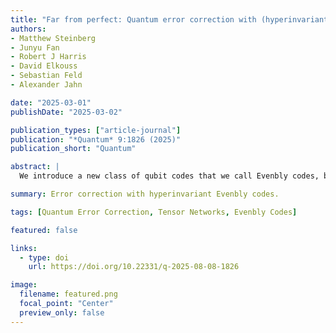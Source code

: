 ```yaml
---
title: "Far from perfect: Quantum error correction with (hyperinvariant) Evenbly codes"
authors:
- Matthew Steinberg
- Junyu Fan
- Robert J Harris
- David Elkouss
- Sebastian Feld
- Alexander Jahn

date: "2025-03-01"
publishDate: "2025-03-02"

publication_types: ["article-journal"]
publication: "*Quantum* 9:1826 (2025)"
publication_short: "Quantum"

abstract: |
  We introduce a new class of qubit codes that we call Evenbly codes, building on a previous proposal of hyperinvariant tensor networks. Its tensor network description consists of local, non-perfect tensors describing CSS codes interspersed with Hadamard gates, placed on a hyperbolic {p,q} geometry with even q≥4, yielding an infinitely large class of subsystem codes. We construct an example for a {5,4} manifold and describe strategies of logical gauge fixing that lead to different rates k/n and distances d, which we calculate analytically, finding distances which range from d=2 to d∼n2/3. Investigating threshold performance under erasure, depolarizing, and pure Pauli noise channels, we find that the code exhibits a depolarizing noise threshold of about 19.1% in the code-capacity model and 50% for pure Pauli and erasure channels under suitable gauges. We also test a constant-rate version with k/n=0.125, finding excellent error resilience (about 40%) under the erasure channel. Recovery rates for these and other settings are studied both under an optimal decoder as well as a more efficient but non-optimal greedy decoder. We also consider generalizations beyond the CSS tensor construction, compute error rates and thresholds for other hyperbolic geometries, and discuss the relationship to holographic bulk/boundary dualities. Our work indicates that Evenbly codes may show promise for practical quantum computing applications.

summary: Error correction with hyperinvariant Evenbly codes.

tags: [Quantum Error Correction, Tensor Networks, Evenbly Codes]

featured: false

links:
  - type: doi
    url: https://doi.org/10.22331/q-2025-08-08-1826

image:
  filename: featured.png
  focal_point: "Center"
  preview_only: false
---
```

